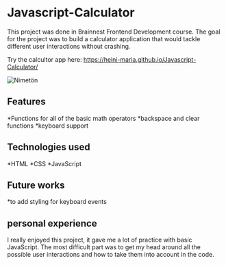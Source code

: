# Javascript-Calculator

This project was done in Brainnest Frontend Development course. The goal for the project was to build a calculator application that would tackle different user interactions without crashing.

Try the calcultor app here:  https://heini-maria.github.io/Javascript-Calculator/

![Nimetön](https://user-images.githubusercontent.com/115211431/208667770-209c455f-6d6a-4002-9cfc-3f453d8ae912.png)


## Features

  *Functions for all of the basic math operators
  *backspace and clear functions
  *keyboard support

## Technologies used
 
 *HTML
  *CSS
  *JavaScript
  
## Future works
  
  *to add styling for keyboard events 
 
## personal experience
I really enjoyed this project, it gave me a lot of practice with basic JavaScript. The most difficult part was to get my head around all the possible user interactions and how to take them into account in the code.
